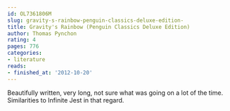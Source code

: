 ```yaml
---
id: OL7361806M
slug: gravity-s-rainbow-penguin-classics-deluxe-edition-
title: Gravity's Rainbow (Penguin Classics Deluxe Edition)
author: Thomas Pynchon
rating: 4
pages: 776
categories:
- literature
reads:
- finished_at: '2012-10-20'
---
```

Beautifully written, very long, not sure what was going on a lot of the time. Similarities to Infinite Jest in that regard.
